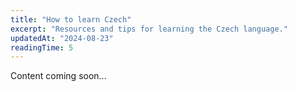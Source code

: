 ```yaml
---
title: "How to learn Czech"
excerpt: "Resources and tips for learning the Czech language."
updatedAt: "2024-08-23"
readingTime: 5
---
```


Content coming soon...
